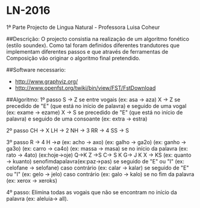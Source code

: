 # LN-2016
1ª Parte Projecto de Lingua Natural - Professora Luisa Coheur

##Descrição:
  O projecto consistia na realização de um algoritmo fonético (estilo soundex). Como tal foram definidos diferentes trandutores
que implementam diferentes passos e que através de ferramentas de Composição vão originar o algoritmo final pretendido.

##Software necessario:
- http://www.graphviz.org/
- http://www.openfst.org/twiki/bin/view/FST/FstDownload

##Algoritmo:
  1º passo
  S → Z se entre vogais (ex: asa → aza)
  X → Z se precedido de "E" (que está no início de palavra) e seguido de uma vogal (ex: exame →
  ezame)
  X → S se precedido de "E" (que está no início de palavra) e seguido de uma consoante (ex: extra → estra)

  2º passo
  CH → X LH → 2 NH → 3 RR → 4 SS → S

  3º passo
  R → 4 H →∅
  (ex: acho → axo) (ex: galho → ga2o) (ex: ganho → ga3o) (ex: carro → ca4o) (ex: massa → masa)
  se no início da palavra (ex: rato → 4ato) (ex:hoje→oje)
  Q→K Z →S C→ S
  K G→ J K
  X → KS
  (ex: quanto → kuanto) senofimdapalavra(ex:paz→pas)
  se seguido de "E" ou "I" (ex: celofane → selofane) caso contrário (ex: calar → kalar)
  se seguido de "E" ou "I" (ex: gelo → jelo)
  caso contrário (ex: galo → kalo)
  se no fim da palavra (ex: xerox → xeroks)

  4º passo:
  Elimina todas as vogais que não se encontram no início da palavra (ex: aleluia→ all).

